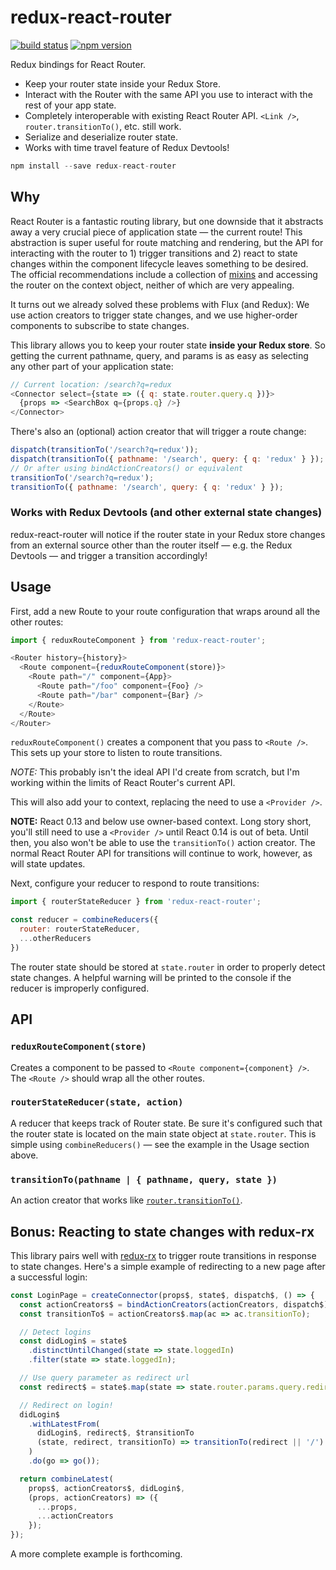 redux-react-router
==================

[![build status](https://img.shields.io/travis/acdlite/redux-react-router/master.svg?style=flat-square)](https://travis-ci.org/acdlite/redux-react-router)
[![npm version](https://img.shields.io/npm/v/redux-react-router.svg?style=flat-square)](https://www.npmjs.com/package/redux-react-router)

Redux bindings for React Router.

- Keep your router state inside your Redux Store.
- Interact with the Router with the same API you use to interact with the rest of your app state.
- Completely interoperable with existing React Router API. `<Link />`, `router.transitionTo()`, etc. still work.
- Serialize and deserialize router state.
- Works with time travel feature of Redux Devtools!

```js
npm install --save redux-react-router
```

## Why

React Router is a fantastic routing library, but one downside that it abstracts away a very crucial piece of application state — the current route! This abstraction is super useful for route matching and rendering, but the API for interacting with the router to 1) trigger transitions and 2) react to state changes within the component lifecycle leaves something to be desired. The official recommendations include a collection of [mixins](https://github.com/rackt/react-router/tree/master/doc/04%20Mixins) and accessing the router on the context object, neither of which are very appealing.

It turns out we already solved these problems with Flux (and Redux): We use action creators to trigger state changes, and we use higher-order components to subscribe to state changes.

This library allows you to keep your router state **inside your Redux store**. So getting the current pathname, query, and params is as easy as selecting any other part of your application state:

```js
// Current location: /search?q=redux
<Connector select={state => ({ q: state.router.query.q })}>
  {props => <SearchBox q={props.q} />}
</Connector>
```

There's also an (optional) action creator that will trigger a route change:

```js
dispatch(transitionTo('/search?q=redux'));
dispatch(transitionTo({ pathname: '/search', query: { q: 'redux' } });
// Or after using bindActionCreators() or equivalent
transitionTo('/search?q=redux');
transitionTo({ pathname: '/search', query: { q: 'redux' } });
```

### Works with Redux Devtools (and other external state changes)

redux-react-router will notice if the router state in your Redux store changes from an external source other than the router itself — e.g. the Redux Devtools — and trigger a transition accordingly!

## Usage

First, add a new Route to your route configuration that wraps around all the other routes:

```js
import { reduxRouteComponent } from 'redux-react-router';

<Router history={history}>
  <Route component={reduxRouteComponent(store)}>
    <Route path="/" component={App}>
      <Route path="/foo" component={Foo} />
      <Route path="/bar" component={Bar} />
    </Route>
  </Route>
</Router>
```

`reduxRouteComponent()` creates a component that you pass to `<Route />`. This sets up your store to listen to route transitions.

*NOTE:* This probably isn't the ideal API I'd create from scratch, but I'm working within the limits of React Router's current API.

This will also add your to context, replacing the need to use a `<Provider />`.

**NOTE:** React 0.13 and below use owner-based context. Long story short, you'll still need to use a `<Provider />` until React 0.14 is out of beta. Until then, you also won't be able to use the `transitionTo()` action creator. The normal React Router API for transitions will continue to work, however, as will state updates.

Next, configure your reducer to respond to route transitions:

```js
import { routerStateReducer } from 'redux-react-router';

const reducer = combineReducers({
  router: routerStateReducer,
  ...otherReducers
})
```

The router state should be stored at `state.router` in order to properly detect state changes. A helpful warning will be printed to the console if the reducer is improperly configured.

## API

### `reduxRouteComponent(store)`

Creates a component to be passed to `<Route component={component} />`. The `<Route />` should wrap all the other routes.

### `routerStateReducer(state, action)`

A reducer that keeps track of Router state. Be sure it's configured such that the router state is located on the main state object at `state.router`. This is simple using `combineReducers()` — see the example in the Usage section above.

### `transitionTo(pathname | { pathname, query, state })`

An action creator that works like [`router.transitionTo()`](https://github.com/rackt/react-router/blob/master/doc/04%20Mixins/Navigation.md#transitionto).

## Bonus: Reacting to state changes with redux-rx

This library pairs well with [redux-rx](https://github.com/acdlite/redux-rx) to trigger route transitions in response to state changes. Here's a simple example of redirecting to a new page after a successful login:

```js
const LoginPage = createConnector(props$, state$, dispatch$, () => {
  const actionCreators$ = bindActionCreators(actionCreators, dispatch$);
  const transitionTo$ = actionCreators$.map(ac => ac.transitionTo);

  // Detect logins
  const didLogin$ = state$
    .distinctUntilChanged(state => state.loggedIn)
    .filter(state => state.loggedIn);

  // Use query parameter as redirect url
  const redirect$ = state$.map(state => state.router.params.query.redirect);

  // Redirect on login!
  didLogin$
    .withLatestFrom(
      didLogin$, redirect$, $transitionTo
      (state, redirect, transitionTo) => transitionTo(redirect || '/')
    )
    .do(go => go());

  return combineLatest(
    props$, actionCreators$, didLogin$,
    (props, actionCreators) => ({
      ...props,
      ...actionCreators
    });
});
```

A more complete example is forthcoming.
